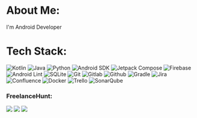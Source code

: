 # About Me:
I'm Android Developer 

# Tech Stack:
![Kotlin](https://img.shields.io/badge/kotlin-%230095D5.svg?style=for-the-badge&logo=kotlin&logoColor=ae28eb) ![Java](https://img.shields.io/badge/java-%23ED8B00.svg?style=for-the-badge&logo=java&logoColor=white) ![Python](https://img.shields.io/badge/python-3670A0?style=for-the-badge&logo=python&logoColor=ffdd54) ![Android SDK](https://img.shields.io/badge/Android%20Sdk-white.svg?style=for-the-badge&logo=android&logoColor=00df7a) ![Jetpack Compose](https://img.shields.io/badge/Jetpack%20Compose-4285f5.svg?style=for-the-badge&logo=jetpackcompose&logoColor=3cdd85) ![Firebase](https://img.shields.io/badge/firebase-%23039BE5.svg?style=for-the-badge&logo=firebase) ![Android Lint](https://img.shields.io/badge/Android%20Lint-white.svg?style=for-the-badge&logo=eslint&logoColor=4832df) ![SQLite](https://img.shields.io/badge/sqlite-%2307405e.svg?style=for-the-badge&logo=sqlite&logoColor=white) ![Git](https://img.shields.io/badge/Git-343434.svg?style=for-the-badge&logo=git&logoColor=ed532f) ![Gitlab](https://img.shields.io/badge/Gitlab-171321.svg?style=for-the-badge&logo=gitlab) ![Github](https://img.shields.io/badge/Github-white.svg?style=for-the-badge&logo=github&logoColor=black) ![Gradle](https://img.shields.io/badge/Gradle-02303A.svg?style=for-the-badge&logo=Gradle&logoColor=white) ![Jira](https://img.shields.io/badge/jira-%230A0FFF.svg?style=for-the-badge&logo=jira&logoColor=white) ![Confluence](https://img.shields.io/badge/confluence-%23172BF4.svg?style=for-the-badge&logo=confluence&logoColor=white) ![Docker](https://img.shields.io/badge/docker-%230db7ed.svg?style=for-the-badge&logo=docker&logoColor=white) ![Trello](https://img.shields.io/badge/Trello-%23026AA7.svg?style=for-the-badge&logo=Trello&logoColor=white) ![SonarQube](https://img.shields.io/badge/SonarQube-white.svg?style=for-the-badge&logo=sonarqube&logoColor=1c9dd7)

### FreelanceHunt:
![](https://freelancehunt.com/shields/display/id/413225/type/rating?style=for-the-badge&amp;lang=en)
![](https://freelancehunt.com/shields/display/id/413225/type/reviews?style=for-the-badge&amp;lang=en&amp;showName=1)
![](https://freelancehunt.com/shields/display/id/413225/type/mainskillone?style=for-the-badge&amp;lang=en)
